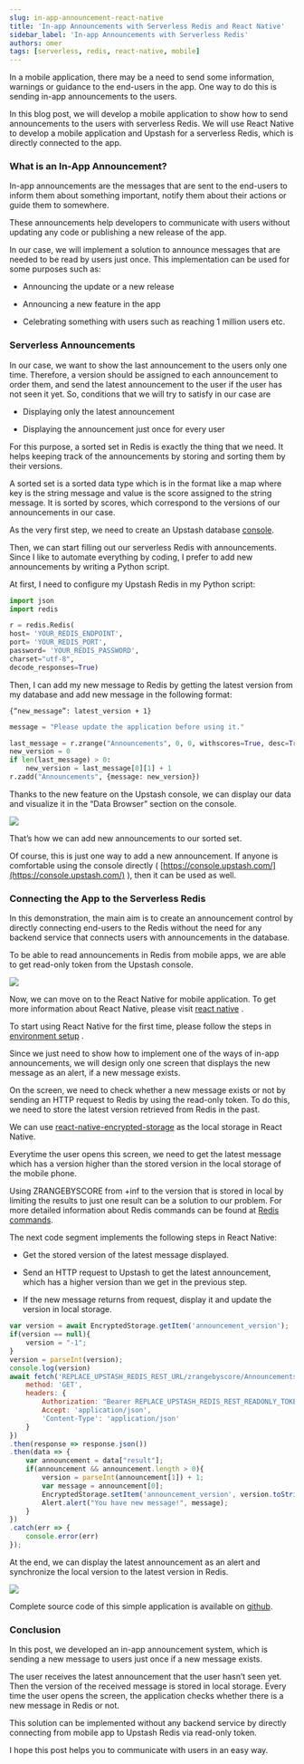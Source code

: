 ```yaml
---
slug: in-app-announcement-react-native
title: 'In-app Announcements with Serverless Redis and React Native'
sidebar_label: 'In-app Announcements with Serverless Redis'
authors: omer
tags: [serverless, redis, react-native, mobile]
---
```


In a mobile application, there may be a need to send some information, warnings or guidance to the end-users in the app. One way to do this is sending in-app announcements to the users. 

In this blog post, we will develop a mobile application to show how to send announcements to the users with serverless Redis. We will use React Native to develop a mobile application and Upstash for a serverless Redis, which is directly connected to the app.
      
<!-- truncate -->

### What is an In-App Announcement?

In-app announcements are the messages that are sent to the end-users to inform them about something important, notify them about their actions or guide them to somewhere.

These announcements help developers to communicate with users without updating any code or publishing a new release of the app.

In our case, we will implement a solution to announce messages that are needed to be read by users just once. This implementation can be used for some purposes such as:

-   Announcing the update or a new release
    
-   Announcing a new feature in the app
    
-   Celebrating something with users such as reaching 1 million users etc.

### Serverless Announcements

In our case, we want to show the last announcement to the users only one time. Therefore, a version should be assigned to each announcement to order them, and send the latest announcement to the user if the user has not seen it yet. So, conditions that we will try to satisfy in our case are

-   Displaying only the latest announcement
    
-   Displaying the announcement just once for every user
    

For this purpose, a sorted set in Redis is exactly the thing that we need. It helps keeping track of the announcements by storing and sorting them by their versions.

A sorted set is a sorted data type which is in the format like a map where key is the string message and value is the score assigned to the string message. It is sorted by scores, which correspond to the versions of our announcements in our case.

As the very first step, we need to create an Upstash database [console](https://console.upstash.com/login).

Then, we can start filling out our serverless Redis with announcements. Since I like to automate everything by coding, I prefer to add new announcements by writing a Python script.

At first, I need to configure my Upstash Redis in my Python script:

``` python
import json
import redis

r = redis.Redis(
host= 'YOUR_REDIS_ENDPOINT',
port= 'YOUR_REDIS_PORT',
password= 'YOUR_REDIS_PASSWORD',
charset="utf-8",
decode_responses=True)
```

Then, I can add my new message to Redis by getting the latest version from my database and add new message in the following format:

```
{“new_message”: latest_version + 1}
```

``` python
message = "Please update the application before using it."

last_message = r.zrange("Announcements", 0, 0, withscores=True, desc=True)
new_version = 0
if len(last_message) > 0:
	new_version = last_message[0][1] + 1
r.zadd("Announcements", {message: new_version})
```

Thanks to the new feature on the Upstash console, we can display our data and visualize it in the “Data Browser” section on the console.

**![](https://lh6.googleusercontent.com/69xgTFYTx8sMrfGW4MuHEPt07LlI8j7tgGcKrcY0k8bzRIoO08vOmumKBMjzbP0sWo_MmjRZlXCyYo7Sp3bcmsRQ1Tz10g8Jz2TqfIqoYbe3JG62XfgwPTJyOHs_Bdl8afuOnpDn)**

That’s how we can add new announcements to our sorted set.

Of course, this is just one way to add a new announcement. If anyone is comfortable using the console directly ( [https://console.upstash.com/](https://console.upstash.com/) ), then it can be used as well.

### **Connecting the App to the Serverless Redis**

In this demonstration, the main aim is to create an announcement control by directly connecting end-users to the Redis without the need for any backend service that connects users with announcements in the database.

To be able to read announcements in Redis from mobile apps, we are able to get read-only token from the Upstash console.

**![](https://lh6.googleusercontent.com/oOdNqkd90lDGwAz20u_PKqm-5GLGP19CuVIqmbuF2HJzmzX8IdoxRw58RBl01c30esOezgbmevs_eHFayY5SDrSh_VmUHvA8cx70x7qeNiBY3vEQwpTU92e2V3Pv88Y6I8WGsVtb)**

Now, we can move on to the React Native for mobile application. To get more information about React Native, please visit [react native](https://reactnative.dev/) .

To start using React Native for the first time, please follow the steps in [environment setup](https://reactnative.dev/docs/environment-setup) .

Since we just need to show how to implement one of the ways of in-app announcements, we will design only one screen that displays the new message as an alert, if a new message exists.

On the screen, we need to check whether a new message exists or not by sending an HTTP request to Redis by using the read-only token. To do this, we need to store the latest version retrieved from Redis in the past.

We can use [react-native-encrypted-storage](https://www.npmjs.com/package/react-native-encrypted-storage)  as the local storage in React Native.

Everytime the user opens this screen, we need to get the latest message which has a version higher than the stored version in the local storage of the mobile phone.

Using ZRANGEBYSCORE from +inf to the version that is stored in local by limiting the results to just one result can be a solution to our problem. For more detailed information about Redis commands can be found at [Redis commands](https://redis.io/commands).

The next code segment implements the following steps in React Native:

-   Get the stored version of the latest message displayed.
    
-   Send an HTTP request to Upstash to get the latest announcement, which has a higher version than we get in the previous step.
    
-   If the new message returns from request, display it and update the version in local storage.

``` javascript
var version = await EncryptedStorage.getItem('announcement_version');
if(version == null){
	version = "-1";
}
version = parseInt(version);
console.log(version)
await fetch('REPLACE_UPSTASH_REDIS_REST_URL/zrangebyscore/Announcements/+inf/' + version + "/WITHSCORES/LIMIT/0/1", {
	method: 'GET',
	headers: {
		Authorization: "Bearer REPLACE_UPSTASH_REDIS_REST_READONLY_TOKEN",
		Accept: 'application/json',
		'Content-Type': 'application/json'
	}
})
.then(response => response.json())
.then(data => {
	var announcement = data["result"];
	if(announcement && announcement.length > 0){
		version = parseInt(announcement[1]) + 1;
		var message = announcement[0];
		EncryptedStorage.setItem('announcement_version', version.toString());
		Alert.alert("You have new message!", message);
	}
})
.catch(err => {
	console.error(err)
});
```

At the end, we can display the latest announcement as an alert and synchronize the local version to the latest version in Redis.

**![](https://lh4.googleusercontent.com/QIY55Jp-xwUEJA2KgYXjzjO4JKUwg4Onqwm-31tEWTUo8Gp9aNdRp4m_GZuNt75WZo_X5YOfgEJC5h-7JmyrYOGM2R92Ur05-OWn1z-TVnGInq_dp9wh0rTLZTlTp59c_96NjIYz)**

Complete source code of this simple application is available on [github](https://github.com/omeraytac/in-app-announcement).

### **Conclusion**

In this post, we developed an in-app announcement system, which is sending a new message to users just once if a new message exists.

The user receives the latest announcement that the user hasn’t seen yet. Then the version of the received message is stored in local storage. Every time the user opens the screen, the application checks whether there is a new message in Redis or not.

This solution can be implemented without any backend service by directly connecting from mobile app to Upstash Redis via read-only token.

I hope this post helps you to communicate with users in an easy way.
